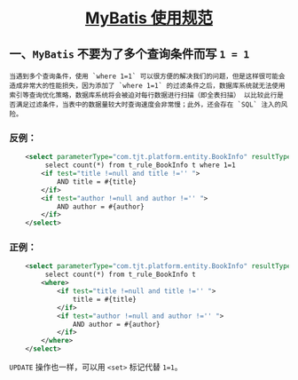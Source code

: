 <h1 align="center"><a href="#" target="_blank">MyBatis 使用规范</a></h1>


## 一、`MyBatis` 不要为了多个查询条件而写 `1 = 1`

    当遇到多个查询条件，使用 `where 1=1` 可以很方便的解决我们的问题，但是这样很可能会造成非常大的性能损失，因为添加了 `where 1=1` 的过滤条件之后，数据库系统就无法使用索引等查询优化策略，数据库系统将会被迫对每行数据进行扫描（即全表扫描） 以比较此行是否满足过滤条件，当表中的数据量较大时查询速度会非常慢；此外，还会存在 `SQL` 注入的风险。

### 反例：

```xml
    <select parameterType="com.tjt.platform.entity.BookInfo" resultType="java.lang.Integer">
         select count(*) from t_rule_BookInfo t where 1=1
        <if test="title !=null and title !='' ">
            AND title = #{title}
        </if>
        <if test="author !=null and author !='' ">
            AND author = #{author}
        </if>
    </select>
```

### 正例：


```xml
    <select parameterType="com.tjt.platform.entity.BookInfo" resultType="java.lang.Integer">
         select count(*) from t_rule_BookInfo t
        <where>
            <if test="title !=null and title !='' ">
                title = #{title}
            </if>
            <if test="author !=null and author !='' ">
                AND author = #{author}
            </if>
        </where>
    </select>

```

`UPDATE` 操作也一样，可以用 `<set>` 标记代替 `1=1`。
